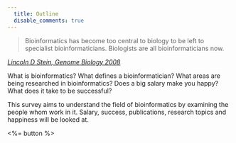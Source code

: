 ```yaml
--- 
  title: Outline
  disable_comments: true
---
```


> Bioinformatics has become too central to biology to be left to specialist bioinformaticians. Biologists are all bioinformaticians now.

<cite><a href="http://genomebiology.com/content/9/12/114">Lincoln D Stein, Genome Biology 2008</a></cite>

What is bioinformatics? What defines a bioinformatician? What areas are being
researched in bioinformatics? Does a big salary make you happy? What does it
take to be successful?

This survey aims to understand the field of bioinformatics by examining the
people whom work in it. Salary, success, publications, research topics and
happiness will be looked at.

<%= button %>

[questions]: https://github.com/michaelbarton/bioinformatics-career-survey/blob/develop/2011/questions.yml
[aims]: http://github.com/michaelbarton/bioinformatics-career-survey/blob/develop/aims.txt
[mailinglist]: mailto:bioinfsurvey@librelist.com

